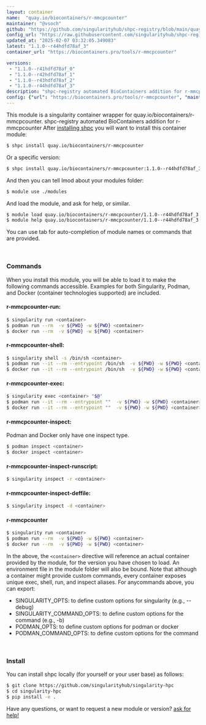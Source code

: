 ```yaml
---
layout: container
name:  "quay.io/biocontainers/r-mmcpcounter"
maintainer: "@vsoch"
github: "https://github.com/singularityhub/shpc-registry/blob/main/quay.io/biocontainers/r-mmcpcounter/container.yaml"
config_url: "https://raw.githubusercontent.com/singularityhub/shpc-registry/main/quay.io/biocontainers/r-mmcpcounter/container.yaml"
updated_at: "2025-02-07 03:32:05.349083"
latest: "1.1.0--r44hdfd78af_3"
container_url: "https://biocontainers.pro/tools/r-mmcpcounter"

versions:
 - "1.1.0--r41hdfd78af_0"
 - "1.1.0--r42hdfd78af_1"
 - "1.1.0--r43hdfd78af_2"
 - "1.1.0--r44hdfd78af_3"
description: "shpc-registry automated BioContainers addition for r-mmcpcounter"
config: {"url": "https://biocontainers.pro/tools/r-mmcpcounter", "maintainer": "@vsoch", "description": "shpc-registry automated BioContainers addition for r-mmcpcounter", "latest": {"1.1.0--r44hdfd78af_3": "sha256:5d5597ef32a4209ac87cd754da0cbbccaac158c3a0832f5ebdb125417fa4edee"}, "tags": {"1.1.0--r41hdfd78af_0": "sha256:a14b894273cc7155b83d92a419005dd6a6916487a05b02e1a2fbc209e81ede55", "1.1.0--r42hdfd78af_1": "sha256:8b66341afccc9db0e5eb099d1fa654a94ec0b466aedaf4ba1b9805fe1220e832", "1.1.0--r43hdfd78af_2": "sha256:a15e3910375e8f1cef5ca00b6d90d2abee4e8f487ead031ca12bb7aa3e135fc8", "1.1.0--r44hdfd78af_3": "sha256:5d5597ef32a4209ac87cd754da0cbbccaac158c3a0832f5ebdb125417fa4edee"}, "docker": "quay.io/biocontainers/r-mmcpcounter"}
---
```


This module is a singularity container wrapper for quay.io/biocontainers/r-mmcpcounter.
shpc-registry automated BioContainers addition for r-mmcpcounter
After [installing shpc](#install) you will want to install this container module:


```bash
$ shpc install quay.io/biocontainers/r-mmcpcounter
```

Or a specific version:

```bash
$ shpc install quay.io/biocontainers/r-mmcpcounter:1.1.0--r44hdfd78af_3
```

And then you can tell lmod about your modules folder:

```bash
$ module use ./modules
```

And load the module, and ask for help, or similar.

```bash
$ module load quay.io/biocontainers/r-mmcpcounter/1.1.0--r44hdfd78af_3
$ module help quay.io/biocontainers/r-mmcpcounter/1.1.0--r44hdfd78af_3
```

You can use tab for auto-completion of module names or commands that are provided.

<br>

### Commands

When you install this module, you will be able to load it to make the following commands accessible.
Examples for both Singularity, Podman, and Docker (container technologies supported) are included.

#### r-mmcpcounter-run:

```bash
$ singularity run <container>
$ podman run --rm  -v ${PWD} -w ${PWD} <container>
$ docker run --rm  -v ${PWD} -w ${PWD} <container>
```

#### r-mmcpcounter-shell:

```bash
$ singularity shell -s /bin/sh <container>
$ podman run --it --rm --entrypoint /bin/sh  -v ${PWD} -w ${PWD} <container>
$ docker run --it --rm --entrypoint /bin/sh  -v ${PWD} -w ${PWD} <container>
```

#### r-mmcpcounter-exec:

```bash
$ singularity exec <container> "$@"
$ podman run --it --rm --entrypoint ""  -v ${PWD} -w ${PWD} <container> "$@"
$ docker run --it --rm --entrypoint ""  -v ${PWD} -w ${PWD} <container> "$@"
```

#### r-mmcpcounter-inspect:

Podman and Docker only have one inspect type.

```bash
$ podman inspect <container>
$ docker inspect <container>
```

#### r-mmcpcounter-inspect-runscript:

```bash
$ singularity inspect -r <container>
```

#### r-mmcpcounter-inspect-deffile:

```bash
$ singularity inspect -d <container>
```



#### r-mmcpcounter

```bash
$ singularity run <container>
$ podman run --rm  -v ${PWD} -w ${PWD} <container>
$ docker run --rm  -v ${PWD} -w ${PWD} <container>
```


In the above, the `<container>` directive will reference an actual container provided
by the module, for the version you have chosen to load. An environment file in the
module folder will also be bound. Note that although a container
might provide custom commands, every container exposes unique exec, shell, run, and
inspect aliases. For anycommands above, you can export:

 - SINGULARITY_OPTS: to define custom options for singularity (e.g., --debug)
 - SINGULARITY_COMMAND_OPTS: to define custom options for the command (e.g., -b)
 - PODMAN_OPTS: to define custom options for podman or docker
 - PODMAN_COMMAND_OPTS: to define custom options for the command

<br>

### Install

You can install shpc locally (for yourself or your user base) as follows:

```bash
$ git clone https://github.com/singularityhub/singularity-hpc
$ cd singularity-hpc
$ pip install -e .
```

Have any questions, or want to request a new module or version? [ask for help!](https://github.com/singularityhub/singularity-hpc/issues)